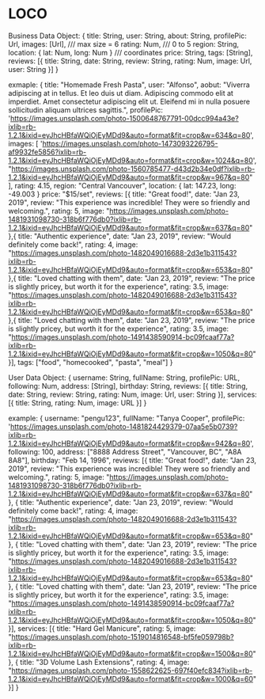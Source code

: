 # LOCO

Business Data Object:
{ 
  title: String,
  user: String,
  about: String,
  profilePic: Url,
  images: [Url],     /// max size = 6
  rating: Num,       /// 0 to 5
  region: String,
  location: {
    lat: Num,
    long: Num
  }                   /// coordinates
  price: String,
  tags: [String],
  reviews: [{
    title: String,
    date: String,
    review: String,
    rating: Num,
    image: Url,
    user: String
  }]
}


exmaple:
{
      title: "Homemade Fresh Pasta",
      user: "Alfonso",
      aobut: "Viverra adipiscing at in tellus. Et leo duis ut diam. Adipiscing commodo elit at imperdiet. Amet consectetur adipiscing elit ut. Eleifend mi in nulla posuere sollicitudin aliquam ultrices sagittis.",
      profilePic: 'https://images.unsplash.com/photo-1500648767791-00dcc994a43e?ixlib=rb-1.2.1&ixid=eyJhcHBfaWQiOjEyMDd9&auto=format&fit=crop&w=634&q=80',
      images: [
        'https://images.unsplash.com/photo-1473093226795-af9932fe5856?ixlib=rb-1.2.1&ixid=eyJhcHBfaWQiOjEyMDd9&auto=format&fit=crop&w=1024&q=80',
        "https://images.unsplash.com/photo-1560785477-d43d2b34e0df?ixlib=rb-1.2.1&ixid=eyJhcHBfaWQiOjEyMDd9&auto=format&fit=crop&w=967&q=80"
      ],
      rating: 4.15,
      region: "Central Vancouver",
      location: {
        lat: 147.23,
        long: -49.003
      }
      price: "$15/set",
      reviews: [{
        title: "Great food!",
        date: "Jan 23, 2019",
        review: "This experience was incredible! They were so friendly and welcoming.",
        rating: 5,
        image: "https://images.unsplash.com/photo-1481931098730-318b6f776db0?ixlib=rb-1.2.1&ixid=eyJhcHBfaWQiOjEyMDd9&auto=format&fit=crop&w=637&q=80"
       },{
        title: "Authentic experience",
        date: "Jan 23, 2019",
        review: "Would definitely come back!",
        rating: 4,
        image: "https://images.unsplash.com/photo-1482049016688-2d3e1b311543?ixlib=rb-1.2.1&ixid=eyJhcHBfaWQiOjEyMDd9&auto=format&fit=crop&w=653&q=80"
       },{
        title: "Loved chatting with them",
        date: "Jan 23, 2019",
        review: "The price is slightly pricey, but worth it for the experience",
        rating: 3.5,
        image: "https://images.unsplash.com/photo-1482049016688-2d3e1b311543?ixlib=rb-1.2.1&ixid=eyJhcHBfaWQiOjEyMDd9&auto=format&fit=crop&w=653&q=80"
       },{
        title: "Loved chatting with them",
        date: "Jan 23, 2019",
        review: "The price is slightly pricey, but worth it for the experience",
        rating: 3.5,
        image: "https://images.unsplash.com/photo-1491438590914-bc09fcaaf77a?ixlib=rb-1.2.1&ixid=eyJhcHBfaWQiOjEyMDd9&auto=format&fit=crop&w=1050&q=80"
       }],
      tags: ["food", "homecooked", "pasta", "meal"]
}





User Data Object:
{
  username: String,
  fullName: String,
  profilePic: URL,
  following: Num,
  address: [String],
  birthday: String,
  reviews: [{
    title: String,
    date: String,
    review: String,
    rating: Num,
    image: Url,
    user: String
  }],
  services: [{
    title: String,
    rating: Num,
    image: URL
  }]
}

example:
{
username: "pengu123",
    fullName: "Tanya Cooper",
    profilePic: 'https://images.unsplash.com/photo-1481824429379-07aa5e5b0739?ixlib=rb-1.2.1&ixid=eyJhcHBfaWQiOjEyMDd9&auto=format&fit=crop&w=942&q=80',
    following: 100,
    address: ["8888 Address Street", "Vancouver, BC", "A8A 8A8"],
    birthday: "Feb 14, 1996",
    reviews: [{
      title: "Great food!",
      date: "Jan 23, 2019",
      review: "This experience was incredible! They were so friendly and welcoming.",
      rating: 5,
      image: "https://images.unsplash.com/photo-1481931098730-318b6f776db0?ixlib=rb-1.2.1&ixid=eyJhcHBfaWQiOjEyMDd9&auto=format&fit=crop&w=637&q=80"
    }, {
      title: "Authentic experience",
      date: "Jan 23, 2019",
      review: "Would definitely come back!",
      rating: 4,
      image: "https://images.unsplash.com/photo-1482049016688-2d3e1b311543?ixlib=rb-1.2.1&ixid=eyJhcHBfaWQiOjEyMDd9&auto=format&fit=crop&w=653&q=80"
    }, {
      title: "Loved chatting with them",
      date: "Jan 23, 2019",
      review: "The price is slightly pricey, but worth it for the experience",
      rating: 3.5,
      image: "https://images.unsplash.com/photo-1482049016688-2d3e1b311543?ixlib=rb-1.2.1&ixid=eyJhcHBfaWQiOjEyMDd9&auto=format&fit=crop&w=653&q=80"
    }, {
      title: "Loved chatting with them",
      date: "Jan 23, 2019",
      review: "The price is slightly pricey, but worth it for the experience",
      rating: 3.5,
      image: "https://images.unsplash.com/photo-1491438590914-bc09fcaaf77a?ixlib=rb-1.2.1&ixid=eyJhcHBfaWQiOjEyMDd9&auto=format&fit=crop&w=1050&q=80"
    }],
    services: [{
      title: "Hard Gel Manicure",
      rating: 5,
      image: "https://images.unsplash.com/photo-1519014816548-bf5fe059798b?ixlib=rb-1.2.1&ixid=eyJhcHBfaWQiOjEyMDd9&auto=format&fit=crop&w=1500&q=80"
    }, {
      title: "3D Volume Lash Extensions",
      rating: 4,
      image: "https://images.unsplash.com/photo-1558622625-697f40efc834?ixlib=rb-1.2.1&ixid=eyJhcHBfaWQiOjEyMDd9&auto=format&fit=crop&w=1000&q=60"
    }]
}
